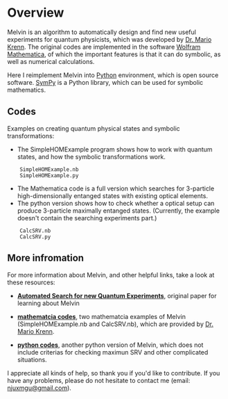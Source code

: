 # Overview

Melvin is an algorithm to automatically design and find new useful experiments for quantum physicists, which was developed by [Dr. Mario Krenn](https://mariokrenn.wordpress.com/). The original codes are implemented in the software [Wolfram Mathematica](https://www.wolfram.com/mathematica/), of which the important features is that it can do symbolic, as well as numerical calculations.

Here I reimplement Melvin into [Python](https://www.python.org/) environment, which is open source software. [SymPy](https://www.sympy.org/en/index.html) is a Python library, which can be used for symbolic mathematics.


## Codes

Examples on creating quantum physical states and symbolic transformations:

* The SimpleHOMExample program shows how to work with quantum states, and how the symbolic transformations work.
```
    SimpleHOMExample.nb
    SimpleHOMExample.py
```
* The Mathematica code is a full version which searches for 3-particle high-dimensionally entanged states with existing optical elements.
* The python version shows how to check whether a optical setup can produce 3-particle maximally entanged states. (Currently, the example doesn't contain the searching experiments part.)
	
```
    CalcSRV.nb
    CalcSRV.py
```

## More infromation

For more information about Melvin, and other helpful links, take a look at these resources:

* **[Automated Search for new Quantum Experiments](https://journals.aps.org/prl/abstract/10.1103/PhysRevLett.116.090405)**,
  original paper for learning about Melvin
  
* **[mathematcia codes](https://mariokrenn.wordpress.com/research/)**,
  two mathematcia examples of Melvin (SimpleHOMExample.nb and CalcSRV.nb), which are provided by [Dr. Mario Krenn](https://mariokrenn.wordpress.com/).

* **[python codes](https://github.com/StephenCzy/Melvin_python_version)**,
  another python version of Melvin, which does not include criterias for checking maximun SRV and other complicated situations. 
  
I appreciate all kinds of help, so thank you if you'd like to contribute. If you have any problems, please do not hesitate to contact me (email: njuxmgu@gmail.com).
 
 

  
  


   
